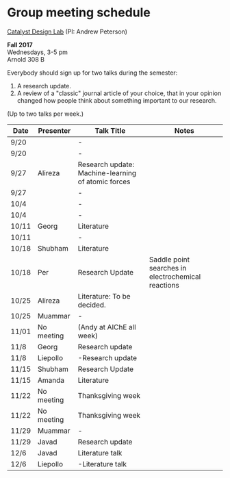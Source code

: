 # Group meeting schedule #
[Catalyst Design Lab](http://brown.edu/go/catalyst) (PI: Andrew Peterson)

**Fall 2017**  
Wednesdays, 3-5 pm  
Arnold 308 B

Everybody should sign up for two talks during the semester:

1. A research update.
2. A review of a "classic" journal article of your choice, that in your opinion changed how people think about something important to our research.

(Up to two talks per week.)


|   Date     |   Presenter   |   Talk Title                                              |   Notes   |
| ---------- | ------------- | --------------------------------------------------------- | --------- |
| 9/20  |        |   -            |  |
| 9/20  |        |   -            |  |
| 9/27  | Alireza|   Research update: Machine-learning of atomic forces             |  |
| 9/27  |        |   -            |  |
| 10/4  |        |   -            |  |
| 10/4  |        |   -            |  |
| 10/11  |   Georg     |   Literature            |  |
| 10/11  |        |   -            |  |
| 10/18  |   Shubham       |  Literature          |   |
| 10/18  |   Per     |    Research Update   | Saddle point searches in electrochemical reactions |
| 10/25  | Alireza|   Literature: To be decided.             |  |
| 10/25  | Muammar       |   -            |  |
| 11/01  |  No meeting      |   (Andy at AIChE all week)            |  |
| 11/8  |   Georg     |   Research update            |  |
| 11/8  |       Liepollo |   -Research update            |  |
| 11/15  |    Shubham     |      Research Update      |   |
| 11/15  |    Amanda    |   Literature            |  |
| 11/22  |   No meeting    |    Thanksgiving week        |  |
| 11/22  |     No meeting   |   Thanksgiving week            |  |
| 11/29  |   Muammar  |   -            |  |
| 11/29  |     Javad |  Research update            |  |
| 12/6  |   Javad     |   Literature talk  |  |
| 12/6  |       Liepollo |   -Literature talk            |  |